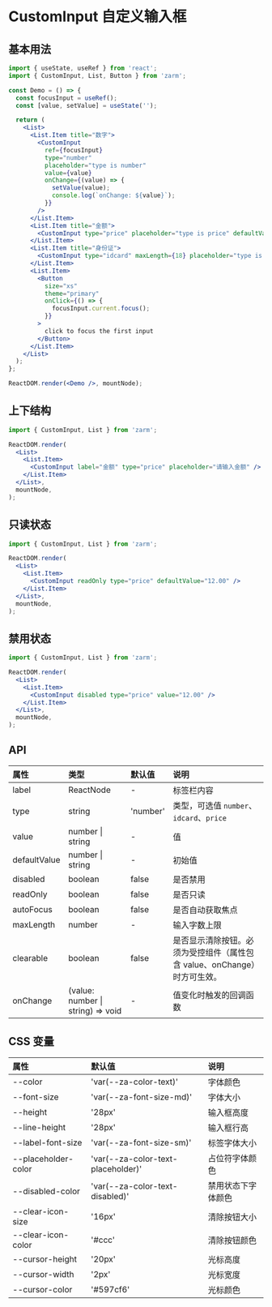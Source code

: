 # CustomInput 自定义输入框

## 基本用法

```jsx
import { useState, useRef } from 'react';
import { CustomInput, List, Button } from 'zarm';

const Demo = () => {
  const focusInput = useRef();
  const [value, setValue] = useState('');

  return (
    <List>
      <List.Item title="数字">
        <CustomInput
          ref={focusInput}
          type="number"
          placeholder="type is number"
          value={value}
          onChange={(value) => {
            setValue(value);
            console.log(`onChange: ${value}`);
          }}
        />
      </List.Item>
      <List.Item title="金额">
        <CustomInput type="price" placeholder="type is price" defaultValue="12.00" />
      </List.Item>
      <List.Item title="身份证">
        <CustomInput type="idcard" maxLength={18} placeholder="type is idcard" />
      </List.Item>
      <List.Item>
        <Button
          size="xs"
          theme="primary"
          onClick={() => {
            focusInput.current.focus();
          }}
        >
          click to focus the first input
        </Button>
      </List.Item>
    </List>
  );
};

ReactDOM.render(<Demo />, mountNode);
```

## 上下结构

```jsx
import { CustomInput, List } from 'zarm';

ReactDOM.render(
  <List>
    <List.Item>
      <CustomInput label="金额" type="price" placeholder="请输入金额" />
    </List.Item>
  </List>,
  mountNode,
);
```

## 只读状态

```jsx
import { CustomInput, List } from 'zarm';

ReactDOM.render(
  <List>
    <List.Item>
      <CustomInput readOnly type="price" defaultValue="12.00" />
    </List.Item>
  </List>,
  mountNode,
);
```

## 禁用状态

```jsx
import { CustomInput, List } from 'zarm';

ReactDOM.render(
  <List>
    <List.Item>
      <CustomInput disabled type="price" value="12.00" />
    </List.Item>
  </List>,
  mountNode,
);
```

## API

| 属性         | 类型                              | 默认值   | 说明                                                                     |
| :----------- | :-------------------------------- | :------- | :----------------------------------------------------------------------- |
| label        | ReactNode                         | -        | 标签栏内容                                                               |
| type         | string                            | 'number' | 类型，可选值 `number`、`idcard`、`price`                                 |
| value        | number \| string                  | -        | 值                                                                       |
| defaultValue | number \| string                  | -        | 初始值                                                                   |
| disabled     | boolean                           | false    | 是否禁用                                                                 |
| readOnly     | boolean                           | false    | 是否只读                                                                 |
| autoFocus    | boolean                           | false    | 是否自动获取焦点                                                         |
| maxLength    | number                            | -        | 输入字数上限                                                             |
| clearable    | boolean                           | false    | 是否显示清除按钮。必须为受控组件（属性包含 value、onChange）时方可生效。 |
| onChange     | (value: number \| string) => void | -        | 值变化时触发的回调函数                                                   |

## CSS 变量

| 属性                | 默认值                             | 说明               |
| :------------------ | :--------------------------------- | :----------------- |
| --color             | 'var(--za-color-text)'             | 字体颜色           |
| --font-size         | 'var(--za-font-size-md)'           | 字体大小           |
| --height            | '28px'                             | 输入框高度         |
| --line-height       | '28px'                             | 输入框行高         |
| --label-font-size   | 'var(--za-font-size-sm)'           | 标签字体大小       |
| --placeholder-color | 'var(--za-color-text-placeholder)' | 占位符字体颜色     |
| --disabled-color    | 'var(--za-color-text-disabled)'    | 禁用状态下字体颜色 |
| --clear-icon-size   | '16px'                             | 清除按钮大小       |
| --clear-icon-color  | '#ccc'                             | 清除按钮颜色       |
| --cursor-height     | '20px'                             | 光标高度           |
| --cursor-width      | '2px'                              | 光标宽度           |
| --cursor-color      | '#597cf6'                          | 光标颜色           |
